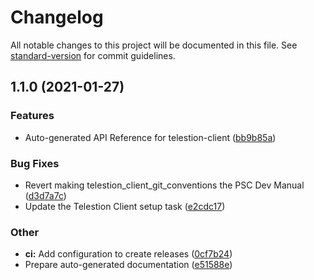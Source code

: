 # Changelog

All notable changes to this project will be documented in this file. See [standard-version](https://github.com/conventional-changelog/standard-version) for commit guidelines.

## 1.1.0 (2021-01-27)


### Features

* Auto-generated API Reference for telestion-client ([bb9b85a](https://github.com/TelestionTeam/telestion-docs/commit/bb9b85a708bea9c2743d56247631384cdaf3b629))


### Bug Fixes

* Revert making telestion_client_git_conventions the PSC Dev Manual ([d3d7a7c](https://github.com/TelestionTeam/telestion-docs/commit/d3d7a7c0152208fdb4fef33e65d57c77a1b9eed7))
* Update the Telestion Client setup task ([e2cdc17](https://github.com/TelestionTeam/telestion-docs/commit/e2cdc1788ddffbf569d67dea240781cbb68fdc08))


### Other

* **ci:** Add configuration to create releases ([0cf7b24](https://github.com/TelestionTeam/telestion-docs/commit/0cf7b24f96560da24871e650e944fc498b45bd66))
* Prepare auto-generated documentation ([e51588e](https://github.com/TelestionTeam/telestion-docs/commit/e51588e0720867951e712d831e2f862ef2c41d2e))
